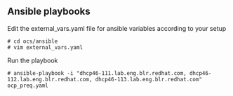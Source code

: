 ## Ansible playbooks

Edit the external_vars.yaml file for ansible variables according to your setup
```
# cd ocs/ansible
# vim external_vars.yaml
```

Run the playbook
```
# ansible-playbook -i "dhcp46-111.lab.eng.blr.redhat.com, dhcp46-112.lab.eng.blr.redhat.com, dhcp46-113.lab.eng.blr.redhat.com" ocp_preq.yaml
```

